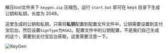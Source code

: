 解压tool文件夹下 `keygen.zip` 压缩包，运行 `start.bat` 即可在 keys 目录下生成公钥和私钥，长度为 2048。

这里生成的公钥和私钥，只需将**私钥**配置到配置文件文件中，公钥需要设置到支付宝后台。然后设置`SignType`为`RSA2`。配置文件中的公钥配置，不是我们自己生成的这个，需要到支付宝后台获取，这里需要注意一下。

![KeyGen](/articles/projects/alipay-sdk/assets/keygen.png)
